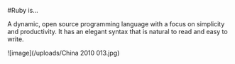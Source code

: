 #Ruby is...

A dynamic, open source programming language with a focus on simplicity and productivity.  It has an elegant syntax that is natural to read and easy to write.

![image](/uploads/China 2010 013.jpg)
